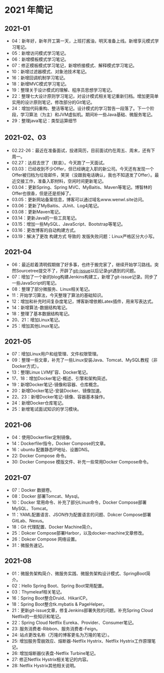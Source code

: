 # 2021 年简记

## 2021-01

* 04：新年好，新年开工第一天，上班打酱油，明天准备上线。新增享元模式学习笔记。
* 05：新增访问模式学习笔记。
* 06：新增模板模式学习笔记。
* 07：修正模板模式学习笔记，新增桥接模式、解释模式学习笔记。
* 10：新增过滤器模式、对象池技术笔记。
* 16：新增回调机制学习笔记。
* 18：新增MVC模式学习笔记。
* 19：整理关于设计模式的理解、程序员思想学习笔记。
* 22：整理七大设计原则学习笔记，对设计模式相关笔记重新归档。增加更简单实用的设计原则笔记，修改部分的Git笔记。
* 24：增加代码重构、整洁等笔记。设计模式的学习暂告一段落了。下一个阶段，学习算法（为主）和JVM虚拟机。期间补一些Java基础、微服务笔记。
* 29：整理java笔记：类型运算细节

## 2021-02、03

* 02.22-26：最近在准备面试，投递简历，目前面试约在周五、周末，还有下周一。
* 02.27：达叔去世了（默哀）。今天跑了一天面试。
* 03.03：已经收到不少Offer，但已经确定入职的新公司。今天还有发现一个Offer被归档为垃圾邮件，笑哭（没跟我电话确认，我也不知道发了Offer）。最近交接工作，准备入职材料，空闲时间更新笔记。
* 03.04：更新Spring、Spring MVC、MyBaitis、Maven等笔记。博智林的Offer也很香，但是还是拒掉了。
* 03.05：更新网站备案信息，博客可以通过域名www.wenwl.site访问。
* 03.06：更新了MyBaitis、JUnit、Log4j笔记。
* 03.08：更新Maven笔记。
* 03.14：更新Java的一些工具笔记。
* 03.15：增加一些MySQL、JavaScript、Bootstrap等笔记。
* 03.16：更改博客的自动构建方式。
* 03.19：解决了更改 构建方式 导致的 发版失败问题：Linux严格区分大小写。

## 2021-04

* 06：最近趁着清明假期做了好多事，也终于搬完家了，继续开始学习路线。突然Sourcetree提交不了，开辟了[git-issue](/git-issue/git-issue-001.html)以后记录git遇到的问题。
* 07：增加了一个新的blog构建Jenkins构建工，新增了git-issue记录。同步了一些JavaScript的笔记。
* 08：整理了部分微服务、Linux相关笔记。
* 11：开始学习算法，今天整理了算法的基础知识。
* 12：增加和补充时间复杂度笔记，博客新增依赖Latex插件，用来写表达式。
* 14：新增算法-数据结构笔记。
* 18：整理了基本数据结构笔记。
* 20、21：增加Linux笔记。
* 25：增加其他Linux笔记。

## 2021-05

* 07：增加Linux用户和组管理、文件权限管理。
* 09：整理一些文章，补充了一些Linux安装Java、Tomcat、MySQL教程（非Docker方式）。
* 13：整理Linux LVM扩容、Docker笔记。
* 17、18：增加Docker笔记-概述、引擎和架构简述。
* 19：新增Docker笔记-镜像和容器、仓库概念。
* 20：新增Docker笔记-安装Docker、镜像加速。
* 22、23：新增Docker笔记-镜像、容器基本操作。
* 24：新增Docker仓库笔记。
* 25：新增笔试面试知识的学习模块。

## 2021-06

* 04：使用Dockerfiler定制镜像。
* 14：Dockerfiler指令，Docker Compose的文章。
* 16：ubuntu 配置静态IP地址、设置DNS。
* 22: Docker Compose 命令。
* 30: Docker Compose 模版文件、补充一些常用Docker Compose命令。

## 2021-07

* 07：Docker 数据卷。
* 08：Docker 部署Tomcat、Mysql。
* 10：Docker 常用命令、补充了部分Linux命令，Docker Compose部署MySQL、Tomcat。
* 11：YAML配置语言、JSON作为配置语言的问题、Dokcer Compose部署GitLab、Nexus。
* 18：Git 代理配置、Docker Machine简介。
* 25：Dokcer Compose部署Harbor，以及docker-machine文章修改。
* 26：Dokcer Compose 网络设置。
* 31：微服务速记。

## 2021-08

* 01：微服务架构简介、微服务实践、微服务架构设计模式、SpringBoot简介。
* 02：Hello Spring Boot、Spring Boot常用配置。
* 03：Thymeleaf相关笔记。
* 16：Spring Boot整合Druid、HikariCP。
* 18：Spring Boot整合tk.mybatis & PageHelper。
* 21：更新git-issue文章，修复Jenkins部署失败的问题。补充Spring Cloud Netflix的一些知识和笔记。
* 22：Spring Cloud Netflix Eureka、Provider、Consumer笔记。
* 23: 服务消费者-Ribbon、服务消费者-Feign。
* 24: 站点更改名称（万隆的博客更名为万隆的笔记）。
* 25: 增加服务雪崩效应、熔断器-Netflix Hystrix、Netflix Hystrix工作原理笔记。
* 26: 增加熔断器仪表盘-Netflix Turbine笔记。
* 27: 修正Netflix Hystrix相关笔记的内容。
* 28: Netflix Hystrix其他相关说明。